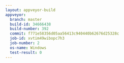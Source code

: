 ```yaml
---
layout: appveyor-build
appveyor:
  branch: master
  build-id: 34666438
  build-number: 392
  commit: f771e58356d05aa56413c940440b62676d25328c
  job-id: xvtim49wibopc7h3
  job-number: 2
  os-name: Windows
  test-result: 0
---
```

